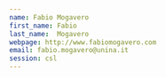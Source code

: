 ```yaml
---
name: Fabio Mogavero
first_name: Fabio
last_name:  Mogavero
webpage: http://www.fabiomogavero.com
email: fabio.mogavero@unina.it 
session: csl
---
```

